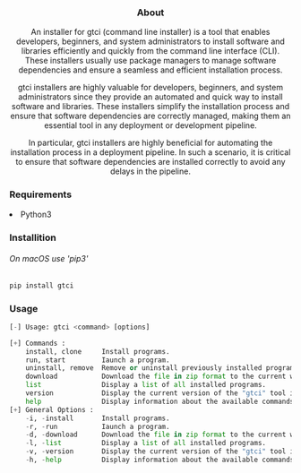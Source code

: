 <h3 align="center">About</h3>
<p align="center">An installer for gtci (command line installer) is a tool that enables developers, beginners, and system administrators to install software and libraries efficiently and quickly from the command line interface (CLI). These installers usually use package managers to manage software dependencies and ensure a seamless and efficient installation process.</p>
<p align="center">gtci installers are highly valuable for developers, beginners, and system administrators since they provide an automated and quick way to install software and libraries. These installers simplify the installation process and ensure that software dependencies are correctly managed, making them an essential tool in any deployment or development pipeline.</p>
<p align="center">In particular, gtci installers are highly beneficial for automating the installation process in a deployment pipeline. In such a scenario, it is critical to ensure that software dependencies are installed correctly to avoid any delays in the pipeline.</p>

### Requirements
<li>Python3</li>

### Installition
###### On macOS use 'pip3'
```sh
pip install gtci
```

### Usage
```py
[-] Usage: gtci <command> [options]

[+] Commands :
    install, clone     Install programs.
    run, start         Iaunch a program.
    uninstall, remove  Remove or uninstall previously installed programs.
    download           Download the file in zip format to the current working directory.
    list               Display a list of all installed programs.
    version            Display the current version of the "gtci" tool itself.
    help               Display information about the available commands and options.
[+] General Options :
    -i, -install       Install programs.
    -r, -run           Iaunch a program.
    -d, -download      Download the file in zip format to the current working directory.
    -l, -list          Display a list of all installed programs.
    -v, -version       Display the current version of the "gtci" tool itself.
    -h, -help          Display information about the available commands and options.
```

